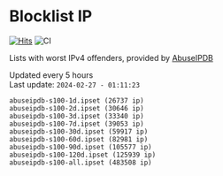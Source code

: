 # Blocklist IP

[![Hits](https://hits.seeyoufarm.com/api/count/incr/badge.svg?url=https%3A%2F%2Fgithub.com%2Fborestad%2Fblocklist-ip%2F&count_bg=%2379C83D&title_bg=%23555555&icon=&icon_color=%23E7E7E7&title=hits&edge_flat=false)](https://hits.seeyoufarm.com)  ![CI](https://img.shields.io/github/workflow/status/borestad/blocklist-ip/CI?style=flat-square)

Lists with worst IPv4 offenders, provided by [AbuseIPDB](https://www.abuseipdb.com/)

<!-- FOOTER-PLACEHOLDER -->
Updated every 5 hours<br>
Last update: `2024-02-27 - 01:11:23`
```
abuseipdb-s100-1d.ipset (26737 ip)
abuseipdb-s100-2d.ipset (30646 ip)
abuseipdb-s100-3d.ipset (33340 ip)
abuseipdb-s100-7d.ipset (39053 ip)
abuseipdb-s100-30d.ipset (59917 ip)
abuseipdb-s100-60d.ipset (82981 ip)
abuseipdb-s100-90d.ipset (105577 ip)
abuseipdb-s100-120d.ipset (125939 ip)
abuseipdb-s100-all.ipset (483508 ip)
```
